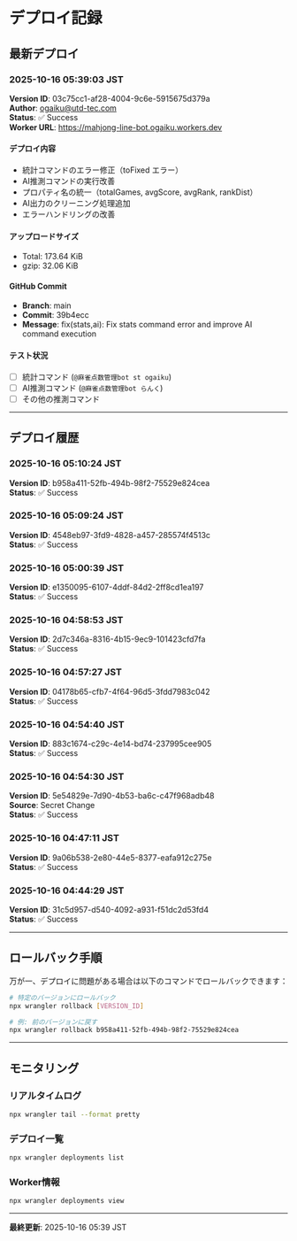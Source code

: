 # デプロイ記録

## 最新デプロイ

### 2025-10-16 05:39:03 JST
**Version ID**: 03c75cc1-af28-4004-9c6e-5915675d379a  
**Author**: ogaiku@utd-tec.com  
**Status**: ✅ Success  
**Worker URL**: https://mahjong-line-bot.ogaiku.workers.dev

#### デプロイ内容
- 統計コマンドのエラー修正（toFixed エラー）
- AI推測コマンドの実行改善
- プロパティ名の統一（totalGames, avgScore, avgRank, rankDist）
- AI出力のクリーニング処理追加
- エラーハンドリングの改善

#### アップロードサイズ
- Total: 173.64 KiB
- gzip: 32.06 KiB

#### GitHub Commit
- **Branch**: main
- **Commit**: 39b4ecc
- **Message**: fix(stats,ai): Fix stats command error and improve AI command execution

#### テスト状況
- [ ] 統計コマンド (`@麻雀点数管理bot st ogaiku`)
- [ ] AI推測コマンド (`@麻雀点数管理bot らんく`)
- [ ] その他の推測コマンド

---

## デプロイ履歴

### 2025-10-16 05:10:24 JST
**Version ID**: b958a411-52fb-494b-98f2-75529e824cea  
**Status**: ✅ Success

### 2025-10-16 05:09:24 JST
**Version ID**: 4548eb97-3fd9-4828-a457-285574f4513c  
**Status**: ✅ Success

### 2025-10-16 05:00:39 JST
**Version ID**: e1350095-6107-4ddf-84d2-2ff8cd1ea197  
**Status**: ✅ Success

### 2025-10-16 04:58:53 JST
**Version ID**: 2d7c346a-8316-4b15-9ec9-101423cfd7fa  
**Status**: ✅ Success

### 2025-10-16 04:57:27 JST
**Version ID**: 04178b65-cfb7-4f64-96d5-3fdd7983c042  
**Status**: ✅ Success

### 2025-10-16 04:54:40 JST
**Version ID**: 883c1674-c29c-4e14-bd74-237995cee905  
**Status**: ✅ Success

### 2025-10-16 04:54:30 JST
**Version ID**: 5e54829e-7d90-4b53-ba6c-c47f968adb48  
**Source**: Secret Change  
**Status**: ✅ Success

### 2025-10-16 04:47:11 JST
**Version ID**: 9a06b538-2e80-44e5-8377-eafa912c275e  
**Status**: ✅ Success

### 2025-10-16 04:44:29 JST
**Version ID**: 31c5d957-d540-4092-a931-f51dc2d53fd4  
**Status**: ✅ Success

---

## ロールバック手順

万が一、デプロイに問題がある場合は以下のコマンドでロールバックできます：

```bash
# 特定のバージョンにロールバック
npx wrangler rollback [VERSION_ID]

# 例: 前のバージョンに戻す
npx wrangler rollback b958a411-52fb-494b-98f2-75529e824cea
```

---

## モニタリング

### リアルタイムログ
```bash
npx wrangler tail --format pretty
```

### デプロイ一覧
```bash
npx wrangler deployments list
```

### Worker情報
```bash
npx wrangler deployments view
```

---

**最終更新**: 2025-10-16 05:39 JST
